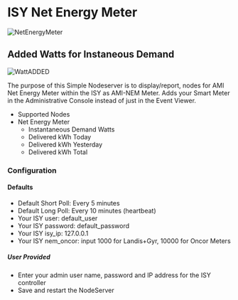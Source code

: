 
# ISY Net Energy Meter

![NetEnergyMeter](https://github.com/sjpbailey/udi-poly-ami-nem/blob/master/AMI_NEM_Poly_2.png)

## Added Watts for Instaneous Demand

![WattADDED](https://github.com/sjpbailey/udi-poly-ami-nem/blob/master/Update_Add_Watts.png)

The purpose of this Simple Nodeserver is to display/report, nodes for AMI Net Energy Meter within the ISY as AMI-NEM Meter.
Adds your Smart Meter in the Administrative Console instead of just in the Event Viewer.

* Supported Nodes
* Net Energy Meter
  * Instantaneous Demand Watts
  * Delivered kWh Today
  * Delivered kWh Yesterday
  * Delivered kWh Total

### Configuration

#### Defaults

* Default Short Poll:  Every 5 minutes
* Default Long Poll: Every 10 minutes (heartbeat)
* Your ISY user: default_user
* Your ISY password: default_password
* Your ISY isy_ip: 127.0.0.1
* Your ISY nem_oncor: input 1000 for Landis+Gyr, 10000 for Oncor Meters

##### User Provided

* Enter your admin user name, password and IP address for the ISY controller
* Save and restart the NodeServer
